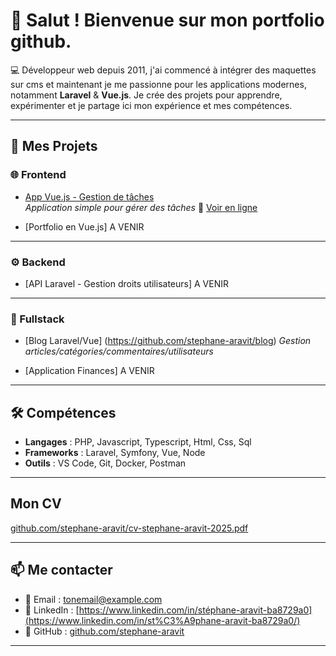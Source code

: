 # 👋 Salut ! Bienvenue sur mon portfolio github.

💻 Développeur web depuis 2011, j'ai commencé à intégrer des maquettes sur cms et maintenant je me passionne pour les applications modernes, notamment **Laravel** & **Vue.js**.
Je crée des projets pour apprendre, expérimenter et je partage ici mon expérience et mes compétences.

---

## 🚀 Mes Projets

### 🌐 Frontend
- [App Vue.js - Gestion de tâches](https://github.com/stephane-aravit/todolist)  
  *Application simple pour gérer des tâches*
🔗 [Voir en ligne](https://tubular-sherbet-7e79ad.netlify.app/)

- [Portfolio en Vue.js] A VENIR  

---

### ⚙️ Backend
- [API Laravel - Gestion droits utilisateurs] A VENIR  

---

### 📱 Fullstack
- [Blog Laravel/Vue] (https://github.com/stephane-aravit/blog)
  *Gestion articles/catégories/commentaires/utilisateurs*

- [Application Finances] A VENIR  
  
---

## 🛠️ Compétences
- **Langages** : PHP, Javascript, Typescript, Html, Css, Sql  
- **Frameworks** : Laravel, Symfony, Vue, Node
- **Outils** : VS Code, Git, Docker, Postman

---

## Mon CV
[github.com/stephane-aravit/cv-stephane-aravit-2025.pdf](https://github.com/stephane-aravit/cv-stephane-aravit-2025.pdf)

---

## 📫 Me contacter
- 📧 Email : [tonemail@example.com](mailto:tonemail@example.com)  
- 💼 LinkedIn : [https://www.linkedin.com/in/stéphane-aravit-ba8729a0](https://www.linkedin.com/in/st%C3%A9phane-aravit-ba8729a0/)  
- 🐙 GitHub : [github.com/stephane-aravit](https://github.com/stephane-aravit)  

---
